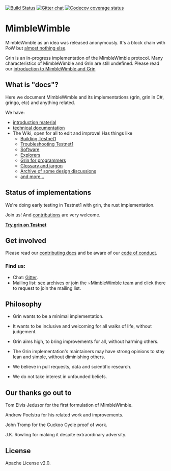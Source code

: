 [![Build Status](https://travis-ci.org/mimblewimble/grin.svg?branch=master)](https://travis-ci.org/mimblewimble/grin)
[![Gitter chat](https://badges.gitter.im/grin_community/Lobby.png)](https://gitter.im/grin_community/Lobby)
[![Codecov coverage status](https://codecov.io/gh/mimblewimble/grin/branch/master/graph/badge.svg)](https://codecov.io/gh/mimblewimble/grin)

# MimbleWimble

MimbleWimble as an idea was released anonymously. It's a block chain with PoW but [almost nothing else](https://github.com/mimblewimble/docs/wiki/No-this,-no-that).

Grin is an in-progress implementation of the MimbleWimble protocol.
Many characteristics of MimbleWimble and Grin are still undefined.
Please read our [introduction to MimbleWimble and Grin](basics/intro.md)

## What is "docs"?

Here we document MimbleWimble
and its implementations (grin, grin in C#, gringo, etc)
and anything related.

We have:
 - [introduction material](intro/)
 - [technical documentation](tech/)
 - The Wiki, open for all to edit and improve! Has things like
   - [Building Testnet1](https://github.com/mimblewimble/docs/wiki/Building-Testnet1)
   - [Troubleshooting Testnet1](https://github.com/mimblewimble/docs/wiki/Testnet1-troubleshooting)
   - [Software](https://github.com/mimblewimble/docs/wiki/Community-Software-projects)
   - [Explorers](https://github.com/mimblewimble/docs/wiki/Explorers-and-Status-Pages)
   - [Grin for programmers](https://github.com/mimblewimble/docs/wiki/Hacking-and-contributing)
   - [Glossary and jargon](https://github.com/mimblewimble/docs/wiki/Jargon-file-and-glossary)
   - [Archive of some design discussions](https://github.com/mimblewimble/docs/wiki/Design-discussions)
   - [and more...](https://github.com/mimblewimble/docs/wiki/)

## Status of implementations

We're doing early testing in Testnet1 with grin, the rust implementation.

Join us! And [contributions](CONTRIBUTING.md) are very welcome.

[__Try grin on Testnet__](https://github.com/mimblewimble/docs/wiki/Building-Testnet1)

## Get involved

Please read our [contributing docs](CONTRIBUTING.md) and be aware of our
[code of conduct](CONDE_OF_CONDUCT.md).

### Find us:

* Chat: [Gitter](https://gitter.im/grin_community/Lobby).
* Mailing list: [see archives]() or
join the [~MimbleWimble team](https://launchpad.net/~mimblewimble)
and click there to request to join the mailing list.

## Philosophy

* Grin wants to be a minimal implementation.

* It wants to be inclusive and welcoming for all walks of life, without judgement.

* Grin aims high, to bring improvements for all, without harming others.

* The Grin implementation's maintainers may have strong opinions
to stay lean and simple, without diminishing others.

* We believe in pull requests, data and scientific research.

* We do not take interest in unfounded beliefs.

## Our thanks go out to

Tom Elvis Jedusor for the first formulation of MimbleWimble.

Andrew Poelstra for his related work and improvements.

John Tromp for the Cuckoo Cycle proof of work.

J.K. Rowling for making it despite extraordinary adversity.

## License

Apache License v2.0.
